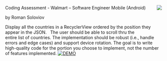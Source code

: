 
<img align="right" src="https://media4.giphy.com/media/v1.Y2lkPTc5MGI3NjExNXFzaXVpOHU1cXB5OHZkMjQ2OGxiMTVtc2lraWpmY3EwZXJhbGZqbyZlcD12MV9pbnRlcm5hbF9naWZfYnlfaWQmY3Q9Zw/1FSHlVxMTAupN3EVAu/giphy.gif">
Coding Assessment - Walmart – Software Engineer Mobile (Android)

by Roman Soloviov

 Display all the countries in a RecyclerView ordered by the position they appear in the
JSON.
 
The user should be able to scroll thru the entire list of countries.
The implementation should be robust (i.e., handle errors and edge cases) and
support device rotation.
The goal is to write high-quality code for the portion you choose to implement, not the
number of features implemented.
[![DEMO](https://img.youtube.com/vi/yLyXw4GN7-c&ab_channel=Rexer/0.jpg)](https://www.youtube.com/watch?v=yLyXw4GN7-c&ab_channel=Rexer)
